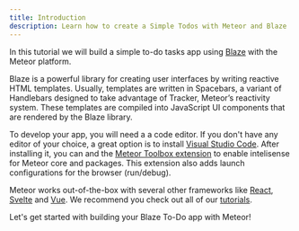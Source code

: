 ```yaml
---
title: Introduction
description: Learn how to create a Simple Todos with Meteor and Blaze
---
```


In this tutorial we will build a simple to-do tasks app using [Blaze](https://www.blazejs.org/guide/introduction.html) with the Meteor platform.

Blaze is a powerful library for creating user interfaces by writing reactive HTML templates. Usually, templates are written in Spacebars, a variant of Handlebars designed to take advantage of Tracker, Meteor’s reactivity system. These templates are compiled into JavaScript UI components that are rendered by the Blaze library.

To develop your app, you will need a a code editor. If you don't have any editor of your choice, a great option is to install [Visual Studio Code](https://code.visualstudio.com/). After installing it, you can and the [Meteor Toolbox extension](https://marketplace.visualstudio.com/items?itemName=meteor-toolbox.meteor-toolbox) to enable intelisense for Meteor core and packages. This extension also adds launch configurations for the browser (run/debug).

Meteor works out-of-the-box with several other frameworks like [React](https://reactjs.org), [Svelte](https://svelte.dev/) and [Vue](https://guide.meteor.com/vue.html). We recommend you check out all of our [tutorials](https://www.meteor.com/tutorials).

Let's get started with building your Blaze To-Do app with Meteor!

